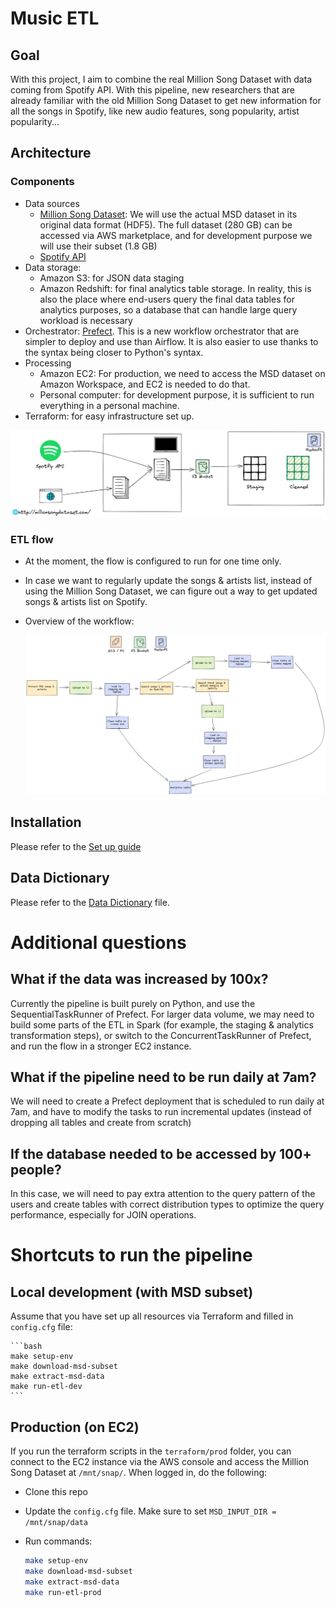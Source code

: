 # Music ETL

## Goal
With this project, I aim to combine the real Million Song Dataset with data coming from Spotify API. With this pipeline, new researchers that are already familiar with the old Million Song Dataset to get new information for all the songs in Spotify, like new audio features, song popularity, artist popularity...


## Architecture

### Components
- Data sources
    - [Million Song Dataset](http://millionsongdataset.com/): We will use the actual MSD dataset in its original data format (HDF5). The full dataset (280 GB) can be accessed via AWS marketplace, and for development purpose we will use their subset (1.8 GB)
    - [Spotify API](https://developer.spotify.com/documentation/web-api/)
- Data storage:
    - Amazon S3: for JSON data staging
    - Amazon Redshift: for final analytics table storage. In reality, this is also the place where end-users query the final data tables for analytics purposes, so a database that can handle large query workload is necessary
- Orchestrator: [Prefect](https://www.prefect.io/). This is a new workflow orchestrator that are simpler to deploy and use than Airflow. It is also easier to use thanks to the syntax being closer to Python's syntax.
- Processing
    - Amazon EC2: For production, we need to access the MSD dataset on Amazon Workspace, and EC2 is needed to do that. 
    - Personal computer: for development purpose, it is sufficient to run everything in a personal machine.
- Terraform: for easy infrastructure set up.

![](./images/dev.png)

### ETL flow
- At the moment, the flow is configured to run for one time only. 
- In case we want to regularly update the songs & artists list, instead of using the Million Song Dataset, we can figure out a way to get updated songs & artists list on Spotify.
- Overview of the workflow:

    ![](./images/flow.png)
    

## Installation
Please refer to the [Set up guide](./SETUP.md)

## Data Dictionary
Please refer to the [Data Dictionary](./DATA_DICTIONARY.md) file.

# Additional questions

## What if the data was increased by 100x?

Currently the pipeline is built purely on Python, and use the SequentialTaskRunner of Prefect. For larger data volume, we may need to build some parts of the ETL in Spark (for example, the staging & analytics transformation steps), or switch to the ConcurrentTaskRunner of Prefect, and run the flow in a stronger EC2 instance.

## What if the pipeline need to be run daily at 7am?

We will need to create a Prefect deployment that is scheduled to run daily at 7am, and have to modify the tasks to run incremental updates (instead of dropping all tables and create from scratch)

## If the database needed to be accessed by 100+ people?

In this case, we will need to pay extra attention to the query pattern of the users and create tables with correct distribution types to optimize the query performance, especially for JOIN operations. 


# Shortcuts to run the pipeline

## Local development (with MSD subset)

Assume that you have set up all resources via Terraform and filled in `config.cfg` file:

    ```bash
    make setup-env
    make download-msd-subset
    make extract-msd-data
    make run-etl-dev
    ```

## Production (on EC2)

If you run the terraform scripts in the `terraform/prod` folder, you can connect to the EC2 instance via the AWS console and access the Million Song Dataset at `/mnt/snap/`. When logged in, do the following:

- Clone this repo 
- Update the `config.cfg` file. Make sure to set `MSD_INPUT_DIR = /mnt/snap/data`
- Run commands:
    
    ```bash
    make setup-env
    make download-msd-subset
    make extract-msd-data
    make run-etl-prod
    ```
